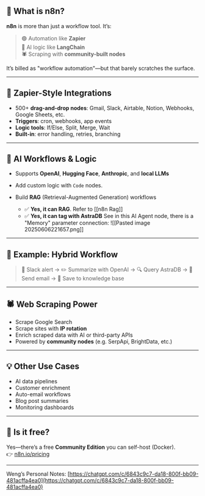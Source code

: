 ## 🧩 What is **n8n**?

**n8n** is more than just a workflow tool. It’s:

> 🟢 Automation like **Zapier**  
> 🧠 AI logic like **LangChain**  
> 🕷️ Scraping with **community-built nodes**

It’s billed as "workflow automation"—but that barely scratches the surface.

---

## 🔁 Zapier-Style Integrations

- 500+ **drag-and-drop nodes**: Gmail, Slack, Airtable, Notion, Webhooks, Google Sheets, etc.
- **Triggers**: cron, webhooks, app events
- **Logic tools**: If/Else, Split, Merge, Wait
- **Built-in**: error handling, retries, branching

---

## 🧠 AI Workflows & Logic

- Supports **OpenAI**, **Hugging Face**, **Anthropic**, and **local LLMs**
- Add custom logic with `Code` nodes.

- Build **RAG** (Retrieval-Augmented Generation) workflows
	- ✅ **Yes, it can RAG**. Refer to [[n8n Rag]]
	- ✅ **Yes, it can tag with AstraDB**
	  See in this AI Agent node, there is a "Memory" parameter connection:
	  ![[Pasted image 20250606221657.png]]

---

## 🔄 Example: Hybrid Workflow

> 🔔 Slack alert → ✏️ Summarize with OpenAI → 🔍 Query AstraDB → 📧 Send email → 🧠 Save to knowledge base


---

## 🕷️ Web Scraping Power

- Scrape Google Search
- Scrape sites with **IP rotation**
- Enrich scraped data with AI or third-party APIs
- Powered by **community nodes** (e.g. SerpApi, BrightData, etc.)

---

## 💡 Other Use Cases

- AI data pipelines
- Customer enrichment
- Auto-email workflows
- Blog post summaries
- Monitoring dashboards

---

## 💸 Is it free?

Yes—there’s a free **Community Edition** you can self-host (Docker).  
👉 [n8n.io/pricing](https://n8n.io/pricing/)

---

Weng’s Personal Notes:
[https://chatgpt.com/c/6843c9c7-da18-800f-bb09-481acffa4ea0](https://chatgpt.com/c/6843c9c7-da18-800f-bb09-481acffa4ea0)